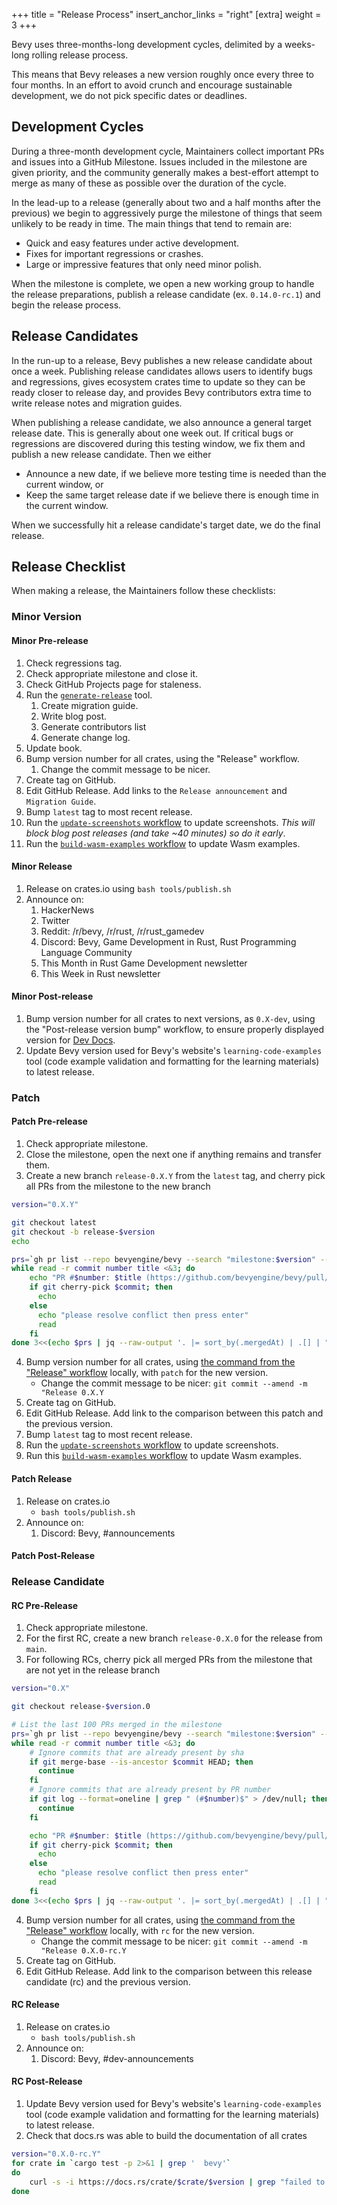 +++
title = "Release Process"
insert_anchor_links = "right"
[extra]
weight = 3
+++

Bevy uses three-months-long development cycles, delimited by a weeks-long rolling release process.

This means that Bevy releases a new version roughly once every three to four months. In an effort to avoid crunch and encourage sustainable development, we do not pick specific dates or deadlines.

## Development Cycles

During a three-month development cycle, Maintainers collect important PRs and issues into a GitHub Milestone. Issues included in the milestone are given priority, and the community generally makes a best-effort attempt to merge as many of these as possible over the duration of the cycle.

In the lead-up to a release (generally about two and a half months after the previous) we begin to aggressively purge the milestone of things that seem unlikely to be ready in time. The main things that tend to remain are:

- Quick and easy features under active development.
- Fixes for important regressions or crashes.
- Large or impressive features that only need minor polish.

When the milestone is complete, we open a new working group to handle the release preparations, publish a release candidate (ex. `0.14.0-rc.1`) and begin the release process.

## Release Candidates

In the run-up to a release, Bevy publishes a new release candidate about once a week. Publishing release candidates allows users to identify bugs and regressions, gives ecosystem crates time to update so they can be ready closer to release day, and provides Bevy contributors extra time to write release notes and migration guides.

When publishing a release candidate, we also announce a general target release date. This is generally about one week out. If critical bugs or regressions are discovered during this testing window, we fix them and publish a new release candidate. Then we either

- Announce a new date, if we believe more testing time is needed than the current window, or
- Keep the same target release date if we believe there is enough time in the current window.

When we successfully hit a release candidate's target date, we do the final release.

## Release Checklist

When making a release, the Maintainers follow these checklists:

### Minor Version

#### Minor Pre-release

1. Check regressions tag.
2. Check appropriate milestone and close it.
3. Check GitHub Projects page for staleness.
4. Run the [`generate-release`](https://github.com/bevyengine/bevy-website/tree/main/generate-release) tool.
    1. Create migration guide.
    2. Write blog post.
    3. Generate contributors list
    4. Generate change log.
5. Update book.
6. Bump version number for all crates, using the "Release" workflow.
   1. Change the commit message to be nicer.
7. Create tag on GitHub.
8. Edit GitHub Release. Add links to the `Release announcement` and `Migration Guide`.
9. Bump `latest` tag to most recent release.
10. Run the [`update-screenshots` workflow] to update screenshots. *This will block blog post releases (and take ~40 minutes) so do it early*.
11. Run the [`build-wasm-examples` workflow] to update Wasm examples.

#### Minor Release

1. Release on crates.io using `bash tools/publish.sh`
2. Announce on:
    1. HackerNews
    2. Twitter
    3. Reddit: /r/bevy, /r/rust, /r/rust_gamedev
    4. Discord: Bevy, Game Development in Rust, Rust Programming Language Community
    5. This Month in Rust Game Development newsletter
    6. This Week in Rust newsletter

#### Minor Post-release

1. Bump version number for all crates to next versions, as `0.X-dev`, using the "Post-release version bump" workflow, to ensure properly displayed version for [Dev Docs](https://dev-docs.bevyengine.org/bevy/index.html).
2. Update Bevy version used for Bevy's website's `learning-code-examples` tool (code example validation and formatting for the learning materials) to latest release.

### Patch

#### Patch Pre-release

1. Check appropriate milestone.
2. Close the milestone, open the next one if anything remains and transfer them.
3. Create a new branch `release-0.X.Y` from the `latest` tag, and cherry pick all PRs from the milestone to the new branch
```sh
version="0.X.Y"

git checkout latest
git checkout -b release-$version
echo

prs=`gh pr list --repo bevyengine/bevy --search "milestone:$version" --state merged --json mergeCommit,mergedAt,title,number --limit 100`
while read -r commit number title <&3; do
    echo "PR #$number: $title (https://github.com/bevyengine/bevy/pull/$number)"    
    if git cherry-pick $commit; then
      echo
    else
      echo "please resolve conflict then press enter"
      read
    fi
done 3<<(echo $prs | jq --raw-output '. |= sort_by(.mergedAt) | .[] | "\(.mergeCommit.oid) \(.number) \(.title)"')
```
4. Bump version number for all crates, using [the command from the "Release" workflow] locally, with `patch` for the new version.
    - Change the commit message to be nicer: `git commit --amend -m "Release 0.X.Y`
5. Create tag on GitHub.
6. Edit GitHub Release. Add link to the comparison between this patch and the previous version.
7. Bump `latest` tag to most recent release.
8. Run the [`update-screenshots` workflow] to update screenshots.
9. Run this [`build-wasm-examples` workflow] to update Wasm examples.

#### Patch Release

1. Release on crates.io
    - `bash tools/publish.sh`
2. Announce on:
    1. Discord: Bevy, #announcements

#### Patch Post-Release

### Release Candidate

#### RC Pre-Release

1. Check appropriate milestone.
2. For the first RC, create a new branch `release-0.X.0` for the release from `main`.
3. For following RCs, cherry pick all merged PRs from the milestone that are not yet in the release branch
```sh
version="0.X"

git checkout release-$version.0

# List the last 100 PRs merged in the milestone
prs=`gh pr list --repo bevyengine/bevy --search "milestone:$version" --state merged --json mergeCommit,mergedAt,title,number --limit 100`
while read -r commit number title <&3; do
    # Ignore commits that are already present by sha
    if git merge-base --is-ancestor $commit HEAD; then
      continue
    fi
    # Ignore commits that are already present by PR number
    if git log --format=oneline | grep " (#$number)$" > /dev/null; then
      continue
    fi

    echo "PR #$number: $title (https://github.com/bevyengine/bevy/pull/$number)"
    if git cherry-pick $commit; then
      echo
    else
      echo "please resolve conflict then press enter"
      read
    fi
done 3<<(echo $prs | jq --raw-output '. |= sort_by(.mergedAt) | .[] | "\(.mergeCommit.oid) \(.number) \(.title)"')
```
4. Bump version number for all crates, using [the command from the "Release" workflow] locally, with `rc` for the new version.
    - Change the commit message to be nicer: `git commit --amend -m "Release 0.X.0-rc.Y`
5. Create tag on GitHub.
6. Edit GitHub Release. Add link to the comparison between this release candidate (rc) and the previous version.

#### RC Release

1. Release on crates.io
    - `bash tools/publish.sh`
2. Announce on:
    1. Discord: Bevy, #dev-announcements

#### RC Post-Release

1. Update Bevy version used for Bevy's website's `learning-code-examples` tool (code example validation and formatting for the learning materials) to latest release.
2. Check that docs.rs was able to build the documentation of all crates
```sh
version="0.X.0-rc.Y"
for crate in `cargo test -p 2>&1 | grep '  bevy'`
do
    curl -s -i https://docs.rs/crate/$crate/$version | grep "failed to build" | grep $version
done
```

[`update-screenshots` workflow]: https://github.com/bevyengine/bevy-website/actions/workflows/update-screenshots.yml
[`build-wasm-examples` workflow]: https://github.com/bevyengine/bevy-website/actions/workflows/build-wasm-examples.yml
[the command from the "Release" workflow]: https://github.com/bevyengine/bevy/blob/main/.github/workflows/release.yml
